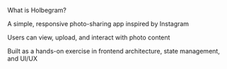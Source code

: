 What is Holbegram?

A simple, responsive photo-sharing app inspired by Instagram

Users can view, upload, and interact with photo content

Built as a hands-on exercise in frontend architecture, state management, and UI/UX


